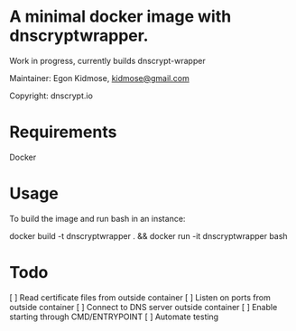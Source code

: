# A minimal docker image with dnscryptwrapper.

Work in progress, currently builds dnscrypt-wrapper

Maintainer: Egon Kidmose, kidmose@gmail.com

Copyright: dnscrypt.io

# Requirements

Docker

# Usage

To build the image and run bash in an instance:

  docker build -t dnscryptwrapper . && docker run -it dnscryptwrapper bash

# Todo

  [ ] Read certificate files from outside container
  [ ] Listen on ports from outside container
  [ ] Connect to DNS server outside container
  [ ] Enable starting through CMD/ENTRYPOINT
  [ ] Automate testing